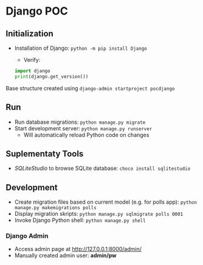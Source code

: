 # Django POC

## Initialization

* Installation of Django: `python -m pip install Django`
    * Verify: 
    
    ```Python
    import django
    print(django.get_version())
    ```

Base structure created using `django-admin startproject pocdjango` 

## Run

* Run database migrations: `python manage.py migrate`
* Start development server: `python manage.py runserver`
    * Will automatically reload Python code on changes

## Suplementaty Tools

* *SQLiteStudio* to browse SQLite database: `choco install sqlitestudio`

## Development

* Create migration files based on current model (e.g. for polls app): `python manage.py makemigrations polls`
* Display migration skripts: `python manage.py sqlmigrate polls 0001`
* Invoke Django Python shell: `python manage.py shell`

### Django Admin

* Access admin page at <http://127.0.0.1:8000/admin/>
* Manually created admin user: **admin/pw**
